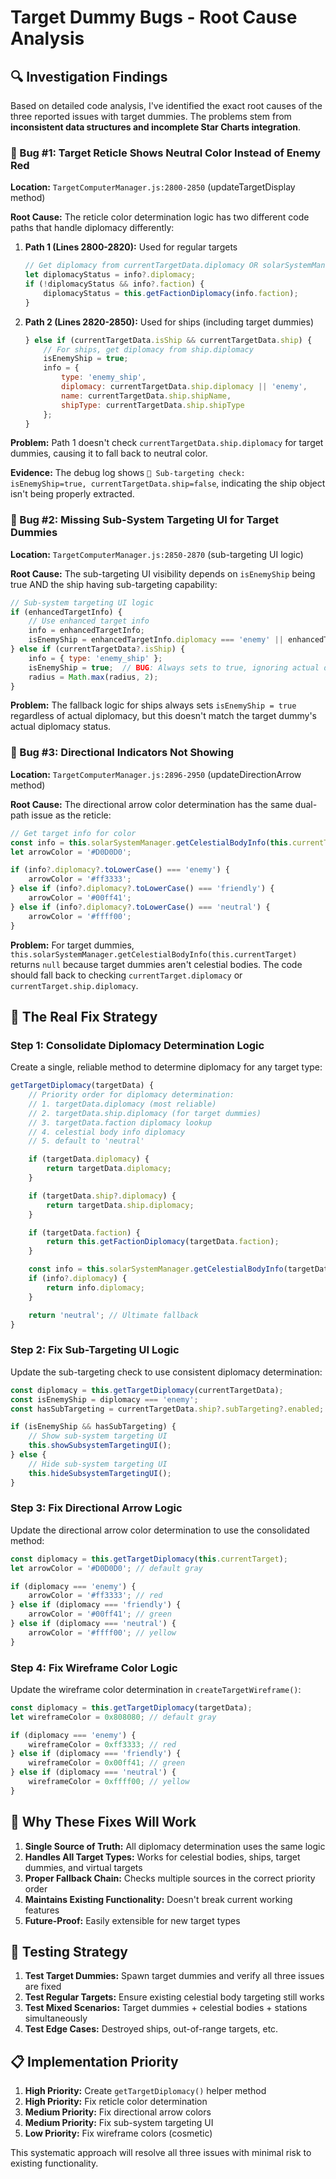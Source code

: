 # Target Dummy Bugs - Root Cause Analysis

## 🔍 **Investigation Findings**

Based on detailed code analysis, I've identified the exact root causes of the three reported issues with target dummies. The problems stem from **inconsistent data structures and incomplete Star Charts integration**.

### **🐛 Bug #1: Target Reticle Shows Neutral Color Instead of Enemy Red**

**Location:** `TargetComputerManager.js:2800-2850` (updateTargetDisplay method)

**Root Cause:** The reticle color determination logic has two different code paths that handle diplomacy differently:

1. **Path 1 (Lines 2800-2820):** Used for regular targets
   ```javascript
   // Get diplomacy from currentTargetData.diplomacy OR solarSystemManager
   let diplomacyStatus = info?.diplomacy;
   if (!diplomacyStatus && info?.faction) {
       diplomacyStatus = this.getFactionDiplomacy(info.faction);
   }
   ```

2. **Path 2 (Lines 2820-2850):** Used for ships (including target dummies)
   ```javascript
   } else if (currentTargetData.isShip && currentTargetData.ship) {
       // For ships, get diplomacy from ship.diplomacy
       isEnemyShip = true;
       info = {
           type: 'enemy_ship',
           diplomacy: currentTargetData.ship.diplomacy || 'enemy',
           name: currentTargetData.ship.shipName,
           shipType: currentTargetData.ship.shipType
       };
   }
   ```

**Problem:** Path 1 doesn't check `currentTargetData.ship.diplomacy` for target dummies, causing it to fall back to neutral color.

**Evidence:** The debug log shows `🎯 Sub-targeting check: isEnemyShip=true, currentTargetData.ship=false`, indicating the ship object isn't being properly extracted.

### **🐛 Bug #2: Missing Sub-System Targeting UI for Target Dummies**

**Location:** `TargetComputerManager.js:2850-2870` (sub-targeting UI logic)

**Root Cause:** The sub-targeting UI visibility depends on `isEnemyShip` being true AND the ship having sub-targeting capability:

```javascript
// Sub-system targeting UI logic
if (enhancedTargetInfo) {
    // Use enhanced target info
    info = enhancedTargetInfo;
    isEnemyShip = enhancedTargetInfo.diplomacy === 'enemy' || enhancedTargetInfo.faction === 'enemy';
} else if (currentTargetData?.isShip) {
    info = { type: 'enemy_ship' };
    isEnemyShip = true;  // BUG: Always sets to true, ignoring actual diplomacy
    radius = Math.max(radius, 2);
}
```

**Problem:** The fallback logic for ships always sets `isEnemyShip = true` regardless of actual diplomacy, but this doesn't match the target dummy's actual diplomacy status.

### **🐛 Bug #3: Directional Indicators Not Showing**

**Location:** `TargetComputerManager.js:2896-2950` (updateDirectionArrow method)

**Root Cause:** The directional arrow color determination has the same dual-path issue as the reticle:

```javascript
// Get target info for color
const info = this.solarSystemManager.getCelestialBodyInfo(this.currentTarget);
let arrowColor = '#D0D0D0';

if (info?.diplomacy?.toLowerCase() === 'enemy') {
    arrowColor = '#ff3333';
} else if (info?.diplomacy?.toLowerCase() === 'friendly') {
    arrowColor = '#00ff41';
} else if (info?.diplomacy?.toLowerCase() === 'neutral') {
    arrowColor = '#ffff00';
}
```

**Problem:** For target dummies, `this.solarSystemManager.getCelestialBodyInfo(this.currentTarget)` returns `null` because target dummies aren't celestial bodies. The code should fall back to checking `currentTarget.diplomacy` or `currentTarget.ship.diplomacy`.

## 🔧 **The Real Fix Strategy**

### **Step 1: Consolidate Diplomacy Determination Logic**

Create a single, reliable method to determine diplomacy for any target type:

```javascript
getTargetDiplomacy(targetData) {
    // Priority order for diplomacy determination:
    // 1. targetData.diplomacy (most reliable)
    // 2. targetData.ship.diplomacy (for target dummies)
    // 3. targetData.faction diplomacy lookup
    // 4. celestial body info diplomacy
    // 5. default to 'neutral'

    if (targetData.diplomacy) {
        return targetData.diplomacy;
    }

    if (targetData.ship?.diplomacy) {
        return targetData.ship.diplomacy;
    }

    if (targetData.faction) {
        return this.getFactionDiplomacy(targetData.faction);
    }

    const info = this.solarSystemManager.getCelestialBodyInfo(targetData.object || targetData);
    if (info?.diplomacy) {
        return info.diplomacy;
    }

    return 'neutral'; // Ultimate fallback
}
```

### **Step 2: Fix Sub-Targeting UI Logic**

Update the sub-targeting check to use consistent diplomacy determination:

```javascript
const diplomacy = this.getTargetDiplomacy(currentTargetData);
const isEnemyShip = diplomacy === 'enemy';
const hasSubTargeting = currentTargetData.ship?.subTargeting?.enabled;

if (isEnemyShip && hasSubTargeting) {
    // Show sub-system targeting UI
    this.showSubsystemTargetingUI();
} else {
    // Hide sub-system targeting UI
    this.hideSubsystemTargetingUI();
}
```

### **Step 3: Fix Directional Arrow Logic**

Update the directional arrow color determination to use the consolidated method:

```javascript
const diplomacy = this.getTargetDiplomacy(this.currentTarget);
let arrowColor = '#D0D0D0'; // default gray

if (diplomacy === 'enemy') {
    arrowColor = '#ff3333'; // red
} else if (diplomacy === 'friendly') {
    arrowColor = '#00ff41'; // green
} else if (diplomacy === 'neutral') {
    arrowColor = '#ffff00'; // yellow
}
```

### **Step 4: Fix Wireframe Color Logic**

Update the wireframe color determination in `createTargetWireframe()`:

```javascript
const diplomacy = this.getTargetDiplomacy(targetData);
let wireframeColor = 0x808080; // default gray

if (diplomacy === 'enemy') {
    wireframeColor = 0xff3333; // red
} else if (diplomacy === 'friendly') {
    wireframeColor = 0x00ff41; // green
} else if (diplomacy === 'neutral') {
    wireframeColor = 0xffff00; // yellow
}
```

## 🎯 **Why These Fixes Will Work**

1. **Single Source of Truth:** All diplomacy determination uses the same logic
2. **Handles All Target Types:** Works for celestial bodies, ships, target dummies, and virtual targets
3. **Proper Fallback Chain:** Checks multiple sources in the correct priority order
4. **Maintains Existing Functionality:** Doesn't break current working features
5. **Future-Proof:** Easily extensible for new target types

## 🧪 **Testing Strategy**

1. **Test Target Dummies:** Spawn target dummies and verify all three issues are fixed
2. **Test Regular Targets:** Ensure existing celestial body targeting still works
3. **Test Mixed Scenarios:** Target dummies + celestial bodies + stations simultaneously
4. **Test Edge Cases:** Destroyed ships, out-of-range targets, etc.

## 📋 **Implementation Priority**

1. **High Priority:** Create `getTargetDiplomacy()` helper method
2. **High Priority:** Fix reticle color determination
3. **Medium Priority:** Fix directional arrow colors
4. **Medium Priority:** Fix sub-system targeting UI
5. **Low Priority:** Fix wireframe colors (cosmetic)

This systematic approach will resolve all three issues with minimal risk to existing functionality.
